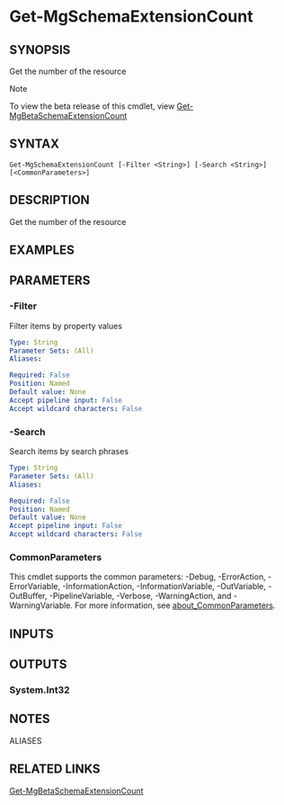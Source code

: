 ﻿---
external help file: Microsoft.Graph.SchemaExtensions-help.xml
Module Name: Microsoft.Graph.SchemaExtensions
online version: https://learn.microsoft.com/powershell/module/microsoft.graph.schemaextensions/get-mgschemaextensioncount
schema: 2.0.0
---

# Get-MgSchemaExtensionCount

## SYNOPSIS
Get the number of the resource

> [!NOTE]
> To view the beta release of this cmdlet, view [Get-MgBetaSchemaExtensionCount](/powershell/module/Microsoft.Graph.Beta.SchemaExtensions/Get-MgBetaSchemaExtensionCount?view=graph-powershell-beta)

## SYNTAX

```
Get-MgSchemaExtensionCount [-Filter <String>] [-Search <String>] [<CommonParameters>]
```

## DESCRIPTION
Get the number of the resource

## EXAMPLES

## PARAMETERS

### -Filter
Filter items by property values

```yaml
Type: String
Parameter Sets: (All)
Aliases:

Required: False
Position: Named
Default value: None
Accept pipeline input: False
Accept wildcard characters: False
```

### -Search
Search items by search phrases

```yaml
Type: String
Parameter Sets: (All)
Aliases:

Required: False
Position: Named
Default value: None
Accept pipeline input: False
Accept wildcard characters: False
```

### CommonParameters
This cmdlet supports the common parameters: -Debug, -ErrorAction, -ErrorVariable, -InformationAction, -InformationVariable, -OutVariable, -OutBuffer, -PipelineVariable, -Verbose, -WarningAction, and -WarningVariable. For more information, see [about_CommonParameters](http://go.microsoft.com/fwlink/?LinkID=113216).

## INPUTS

## OUTPUTS

### System.Int32
## NOTES

ALIASES

## RELATED LINKS

[Get-MgBetaSchemaExtensionCount](/powershell/module/Microsoft.Graph.Beta.SchemaExtensions/Get-MgBetaSchemaExtensionCount?view=graph-powershell-beta)

